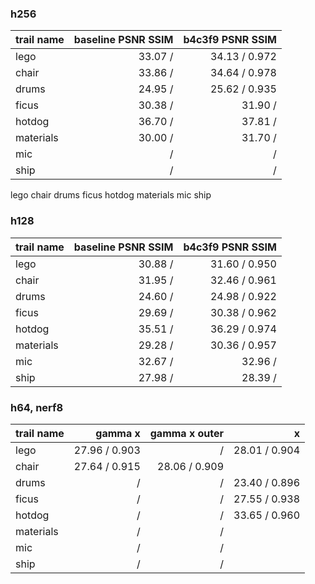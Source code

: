 ### h256

| trail name | baseline PSNR  SSIM | b4c3f9 PSNR  SSIM |
|:-----------|--------------------:|------------------:|
| lego       |    33.07 /     |   34.13 / 0.972   | 
| chair      |    33.86 /     |   34.64 / 0.978   | 
| drums      |    24.95 /     |   25.62 / 0.935   |
| ficus      |    30.38 /     |   31.90 /    | <- config aligned from here
| hotdog     |    36.70 /     |   37.81 /    |
| materials  |    30.00 /     |   31.70 /    |
| mic        |     /     |    /    |
| ship       |     /     |    /    |

lego chair drums ficus hotdog materials mic ship

### h128

| trail name | baseline PSNR  SSIM | b4c3f9 PSNR  SSIM |
|:-----------|--------------------:|------------------:|
| lego       |    30.88 /     |   31.60 / 0.950   | 
| chair      |    31.95 /     |   32.46 / 0.961   | 
| drums      |    24.60 /     |   24.98 / 0.922   |
| ficus      |    29.69 /     |   30.38 / 0.962   |
| hotdog     |    35.51 /     |   36.29 / 0.974   | <-config aligned from here
| materials  |    29.28 /     |   30.36 / 0.957   |
| mic        |    32.67 /     |   32.96 /    |
| ship       |    27.98 /     |   28.39 /    |

### h64, nerf8

| trail name |    gamma x    | gamma x outer |       x       |
|:-----------|--------------:|--------------:|--------------:|
| lego       | 27.96 / 0.903 |       /       | 28.01 / 0.904 | <- not accurate for x
| chair      | 27.64 / 0.915 | 28.06 / 0.909 | 
| drums      |       /       |       /       | 23.40 / 0.896 | 
| ficus      |       /       |       /       | 27.55 / 0.938 | 
| hotdog     |       /       |       /       | 33.65 / 0.960 | 
| materials  |       /       |       /       |
| mic        |       /       |       /       |
| ship       |       /       |       /       |
